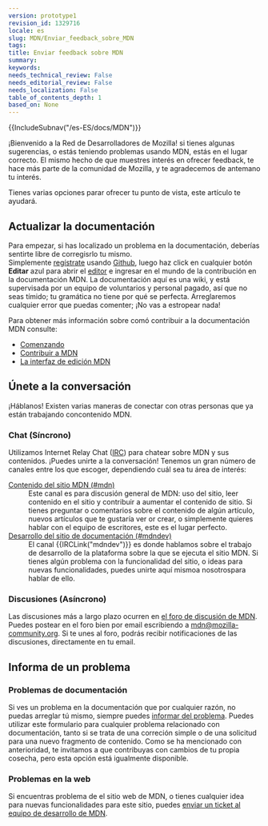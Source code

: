 ```yaml
---
version: prototype1
revision_id: 1329716
locale: es
slug: MDN/Enviar_feedback_sobre_MDN
tags: 
title: Enviar feedback sobre MDN
summary: 
keywords: 
needs_technical_review: False
needs_editorial_review: False
needs_localization: False
table_of_contents_depth: 1
based_on: None
---
```

<p>{{IncludeSubnav("/es-ES/docs/MDN")}}</p>

<p>¡Bienvenido a la Red de Desarrolladores de Mozilla! si tienes algunas sugerencias, o estás teniendo problemas usando MDN, estás en&nbsp;el lugar correcto.<span class="seoSummary"> El mismo hecho de que muestres interés en ofrecer feedback, te hace más parte de la comunidad de Mozilla, y te agradecemos de antemano tu interés.</span></p>

<p><span class="seoSummary">Tienes varias opciones parar ofrecer tu punto de vista, este artículo te ayudará.</span></p>

<h2 id="Actualizar_la_documentación">Actualizar la documentación</h2>

<p>Para empezar, si has localizado un problema en la documentación, deberías sentirte libre de corregisrlo tu mismo. Simplemente&nbsp;<a href="/en-US/docs/MDN/Contribute/Howto/Create_an_MDN_account">regístrate</a>&nbsp;usando&nbsp;<a href="https://github.com/">Github</a>, luego haz click en cualquier botón <strong>Editar</strong>&nbsp;azul para abrir el&nbsp;<a href="/en-US/docs/MDN/Contribute/Editor">editor</a> e ingresar en el mundo de la contribución en la documentación&nbsp;MDN. La documentación aquí es una wiki, y está supervisada por un equipo de voluntarios y personal pagado, así que no seas tímido; tu gramática no tiene por qué se perfecta. Arreglaremos cualquier error que puedas comenter; ¡No vas a estropear nada!</p>

<p>Para obtener más información sobre comó contribuir a la documentación MDN consulte:</p>

<ul>
 <li><a href="https://developer.mozilla.org/en-US/docs/Project:Getting_started" title="/en-US/docs/Project:Getting_started">Comenzando</a></li>
 <li><a href="/en-US/docs/MDN/Contribute">Contribuir a MDN</a></li>
 <li><a href="/en-US/docs/MDN/Contribute/Editor" title="/en-US/docs/Project:MDN_editing_interface">La interfaz de edición MDN</a></li>
</ul>

<h2 id="Únete_a_la_conversación">Únete a la conversación</h2>

<p>¡Háblanos! Existen varias maneras de conectar con otras personas que ya están trabajando concontenido MDN.</p>

<h3 id="Chat_(Síncrono)">Chat (Síncrono)</h3>

<p>Utilizamos Internet Relay Chat (<a href="https://wiki.mozilla.org/IRC" title="/en-US/docs/">IRC</a>) para chatear sobre MDN y sus contenidos. ¡Puedes unirte a la conversación! Tenemos un gran número de canales entre los que escoger, dependiendo cuál sea tu área de interés:</p>

<dl>
 <dt><a href="irc://irc.mozilla.org/mdn" title="irc://irc.mozilla.org/mdn">Contenido del sitio MDN (#mdn)</a></dt>
 <dd>Este canal es para discusión general de MDN: uso del sitio, leer contenido en el sitio y contribuir a aumentar el contenido de sitio. Si tienes preguntar o comentarios sobre el contenido de algún artículo, nuevos artículos que te gustaría ver or crear, o simplemente quieres hablar con el equipo de escritores, este es el lugar perfecto.</dd>
 <dt><a href="irc://irc.mozilla.org/mdndev" title="irc://irc.mozilla.org/mdndev">Desarrollo del sitio de documentación (#mdndev)</a></dt>
 <dd>El canal {{IRCLink("mdndev")}} es donde hablamos sobre el trabajo de desarrollo de la plataforma sobre la que se ejecuta el sitio MDN. Si tienes algún problema con la funcionalidad del sitio, o ideas para nuevas funcionalidades, puedes unirte aquí mismoa nosotrospara hablar de ello.</dd>
</dl>

<h3 id="Discusiones_(Asíncrono)">Discusiones (Asíncrono)</h3>

<p>Las discusiones más a largo plazo ocurren en <a href="https://discourse.mozilla-community.org/c/mdn">el foro de discusión de MDN</a>. Puedes postear en el foro bien por email escribiendo a <a href="mailto://mdn@mozilla-community.org">mdn@mozilla-community.org</a>. Si te unes al foro, podrás recibir notificaciones de las discusiones, directamente en tu email.</p>

<h2 id="Informa_de_un_problema">Informa de un problema</h2>

<h3 id="Problemas_de_documentación">Problemas de documentación</h3>

<p>Si ves un problema en la documentación que por cualquier razón, no puedas arreglar tú mismo, siempre puedes <a href="https://bugzilla.mozilla.org/form.doc" title="Report a documentation content problem.">informar del problema</a>. Puedes utilizar este formulario para cualquier problema relacionado con documentación, tanto si se trata de una correción simple o de una solicitud para una nuevo fragmento de contenido. Como se ha mencionado con anterioridad, te invitamos a que contribuyas con cambios de tu propia cosecha, pero esta opción está igualmente disponible.</p>

<h3 id="Problemas_en_la_web">Problemas en la web</h3>

<p>Si encuentras problema de el sitio web de MDN, o tienes cualquier idea para nuevas funcionalidades para este sitio, puedes <a href="https://bugzilla.mozilla.org/form.mdn">enviar un ticket al equipo de desarrollo de MDN</a>.</p>

